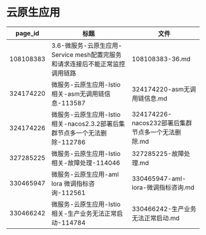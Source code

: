 # 云原生应用

| page_id | 标题 | 文件 |
|---|---|---|
| 108108383 | 3.6-微服务-云原生应用-Service mesh配置完服务和请求连接后不能正常监控调用链路 | 108108383-36.md |
| 324174220 | 微服务-云原生应用-Istio相关-asm无调用链信息-113587 | 324174220-asm无调用链信息.md |
| 324174226 | 微服务-云原生应用-Istio相关-nacos2.3.2部署后集群节点多一个无法删除-112786 | 324174226-nacos232部署后集群节点多一个无法删除.md |
| 327285225 | 微服务-云原生应用-Istio相关-故障处理-114046 | 327285225-故障处理.md |
| 330465947 | 微服务-云原生应用-aml lora 微调指标咨询-112561 | 330465947-aml-lora-微调指标咨询.md |
| 330466242 | 微服务-云原生应用-Istio相关-生产业务无法正常启动-114784 | 330466242-生产业务无法正常启动.md |
